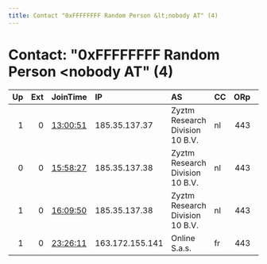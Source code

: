 ```yaml
---
title: Contact "0xFFFFFFFF Random Person &lt;nobody AT" (4)
---
```


# Contact: "0xFFFFFFFF Random Person &lt;nobody AT" (4)

|   Up |   Ext | JoinTime                                                                                            | IP              | AS                              | CC   |   ORp |   Dirp | OS    | Version   | Nickname           |   eFamMembers |
|-----:|------:|:----------------------------------------------------------------------------------------------------|:----------------|:--------------------------------|:-----|------:|-------:|:------|:----------|:-------------------|--------------:|
|    1 |     0 | [13:00:51](https://metrics.torproject.org/rs.html#details/FFE96E5B8F052C26D73D82AF41EC5F91B6801BC7) | 185.35.137.37   | Zyztm Research Division 10 B.V. | nl   |   443 |      0 | Linux | 0.2.9.16  | TeamAnonymizer1337 |             1 |
|    0 |     0 | [15:58:27](https://metrics.torproject.org/rs.html#details/9417593DF07099A8D3F79B12783477AFFA715B56) | 185.35.137.38   | Zyztm Research Division 10 B.V. | nl   |   443 |      0 | Linux | 0.2.9.16  | TeamAnonymizer1338 |             1 |
|    1 |     0 | [16:09:50](https://metrics.torproject.org/rs.html#details/DCFEC6A88A1E5398C7DA7EA1BD969CCF0FF9FDBE) | 185.35.137.38   | Zyztm Research Division 10 B.V. | nl   |   443 |      0 | Linux | 0.2.9.16  | TeamAnonymizer1338 |             1 |
|    1 |     0 | [23:26:11](https://metrics.torproject.org/rs.html#details/28A3A7D742B7CABDC006C055496DAD9814D4E930) | 163.172.155.141 | Online S.a.s.                   | fr   |   443 |     80 | Linux | 0.2.9.14  | superPuperCoolNick |             1 |

